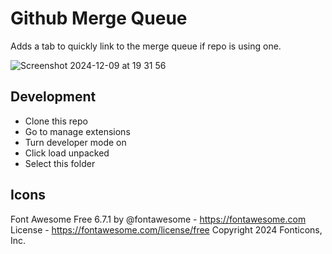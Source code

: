 # Github Merge Queue

Adds a tab to quickly link to the merge queue if repo is using one.

![Screenshot 2024-12-09 at 19 31 56](https://github.com/user-attachments/assets/8c9d0da6-9ddf-4440-b1bd-c7eac9ea59b4)

## Development

- Clone this repo
- Go to manage extensions
- Turn developer mode on
- Click load unpacked
- Select this folder

## Icons

Font Awesome Free 6.7.1 by @fontawesome - <https://fontawesome.com> License - <https://fontawesome.com/license/free> Copyright 2024 Fonticons, Inc.
